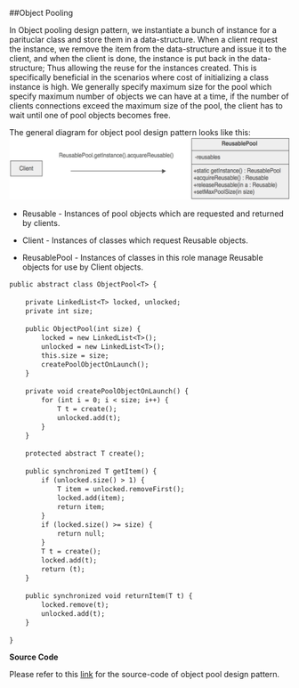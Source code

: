 ##Object Pooling

In Object pooling design pattern, we instantiate a bunch of instance for a parituclar class and store them in a data-structure. When a client request the instance, we remove the item from the data-structure and issue it to the client, and when the client is done, the instance is put back in the data-structure; Thus allowing the reuse for the instances created. This is specifically beneficial in the scenarios where cost of initializing a class instance is high. We generally specify maximum size for the pool which specify maximum number of objects we can have at a time, if the number of clients connections exceed the maximum size of the pool, the client has to wait until one of pool objects becomes free.

The general diagram for object pool design pattern looks like this:
![](https://github.com/joed7/Creational-design-patterns/blob/master/images/object-pool.png)  



* Reusable - Instances of pool objects which are requested and returned by clients.

* Client - Instances of classes which request Reusable objects.

* ReusablePool - Instances of classes in this role manage Reusable objects for use by Client objects.

```
public abstract class ObjectPool<T> {

	private LinkedList<T> locked, unlocked;
	private int size;

	public ObjectPool(int size) {
		locked = new LinkedList<T>();
		unlocked = new LinkedList<T>();
		this.size = size;
		createPoolObjectOnLaunch();
	}

	private void createPoolObjectOnLaunch() {
		for (int i = 0; i < size; i++) {
			T t = create();
			unlocked.add(t);
		}
	}

	protected abstract T create();

	public synchronized T getItem() {
		if (unlocked.size() > 1) {
			T item = unlocked.removeFirst();
			locked.add(item);
			return item;
		}
		if (locked.size() >= size) {
			return null;
		}
		T t = create();
		locked.add(t);
		return (t);
	}

	public synchronized void returnItem(T t) {
		locked.remove(t);
		unlocked.add(t);
	}

}
```


__Source Code__

Please refer to this [link](https://github.com/joed7/Creational-design-patterns/tree/master/src/com/pattern/pooling) for the source-code of object pool design pattern.